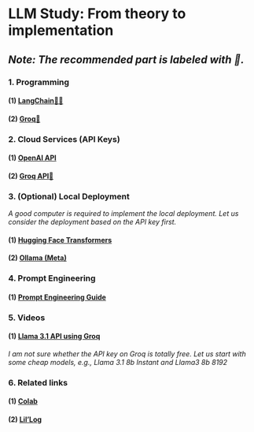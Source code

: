 # LLM Study: From theory to implementation

## *Note: The recommended part is labeled with 🌟.*

### 1. **Programming**
#### (1) [**LangChain**🌟🌟](https://python.langchain.com/docs/tutorials/)
#### (2) [**Groq**🌟](https://console.groq.com/docs/quickstart)

### 2. **Cloud Services (API Keys)**
#### (1) [**OpenAI API**](https://openai.com/index/openai-api/)
#### (2) [**Groq API**🌟](https://console.groq.com/)

### 3. **(Optional) Local Deployment** 

*A good computer is required to implement the local deployment. Let us consider the deployment based on the API key first.*

#### (1) [**Hugging Face Transformers**](https://huggingface.co/)
#### (2) [**Ollama (Meta)**](https://ollama.com/)

### 4. **Prompt Engineering**
#### (1) [**Prompt Engineering Guide**](https://www.promptingguide.ai/)

### 5. **Videos**
#### (1) [**Llama 3.1 API using Groq**](https://www.youtube.com/watch?v=QSyRoOO4pXE)
*I am not sure whether the API key on Groq is totally free. Let us start with some cheap models, e.g., Llama 3.1 8b Instant and Llama3 8b 8192*

### 6. **Related links**
#### (1) [**Colab**](https://colab.google/)
#### (2) [**Lil’Log**](https://lilianweng.github.io/)

